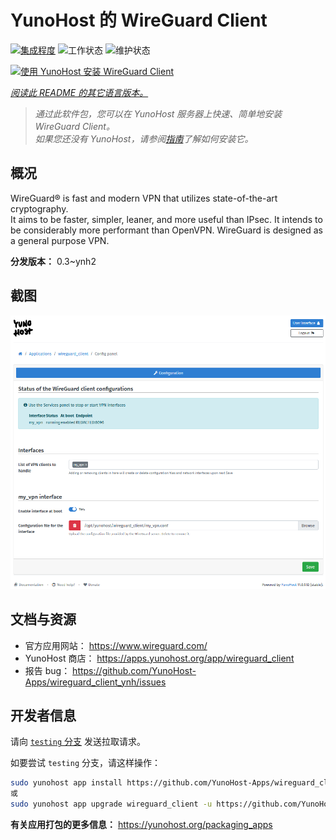 <!--
注意：此 README 由 <https://github.com/YunoHost/apps/tree/master/tools/readme_generator> 自动生成
请勿手动编辑。
-->

# YunoHost 的 WireGuard Client

[![集成程度](https://dash.yunohost.org/integration/wireguard_client.svg)](https://dash.yunohost.org/appci/app/wireguard_client) ![工作状态](https://ci-apps.yunohost.org/ci/badges/wireguard_client.status.svg) ![维护状态](https://ci-apps.yunohost.org/ci/badges/wireguard_client.maintain.svg)

[![使用 YunoHost 安装 WireGuard Client](https://install-app.yunohost.org/install-with-yunohost.svg)](https://install-app.yunohost.org/?app=wireguard_client)

*[阅读此 README 的其它语言版本。](./ALL_README.md)*

> *通过此软件包，您可以在 YunoHost 服务器上快速、简单地安装 WireGuard Client。*  
> *如果您还没有 YunoHost，请参阅[指南](https://yunohost.org/install)了解如何安装它。*

## 概况

WireGuard® is fast and modern VPN that utilizes state-of-the-art cryptography.  
It aims to be faster, simpler, leaner, and more useful than IPsec. It intends to be considerably more performant than OpenVPN. WireGuard is designed as a general purpose VPN.


**分发版本：** 0.3~ynh2

## 截图

![WireGuard Client 的截图](./doc/screenshots/wireguard_client.png)

## 文档与资源

- 官方应用网站： <https://www.wireguard.com/>
- YunoHost 商店： <https://apps.yunohost.org/app/wireguard_client>
- 报告 bug： <https://github.com/YunoHost-Apps/wireguard_client_ynh/issues>

## 开发者信息

请向 [`testing` 分支](https://github.com/YunoHost-Apps/wireguard_client_ynh/tree/testing) 发送拉取请求。

如要尝试 `testing` 分支，请这样操作：

```bash
sudo yunohost app install https://github.com/YunoHost-Apps/wireguard_client_ynh/tree/testing --debug
或
sudo yunohost app upgrade wireguard_client -u https://github.com/YunoHost-Apps/wireguard_client_ynh/tree/testing --debug
```

**有关应用打包的更多信息：** <https://yunohost.org/packaging_apps>
